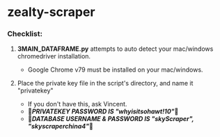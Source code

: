 # zealty-scraper
### Checklist:
1. __3MAIN_DATAFRAME.py__ attempts to auto detect your mac/windows chromedriver installation.
    - Google Chrome v79 must be installed on your mac/windows.
    
    
2. Place the private key file in the script's directory, and name it "privatekey"
    - If you don't have this, ask Vincent.
    - &#x1F53A;_**PRIVATEKEY PASSWORD IS "whyisitsohawt!10"**_&#x1F53A;
	- &#x1F53A;_**DATABASE USERNAME & PASSWORD IS "skyScraper", "skyscraperchina4"**_&#x1F53A;
